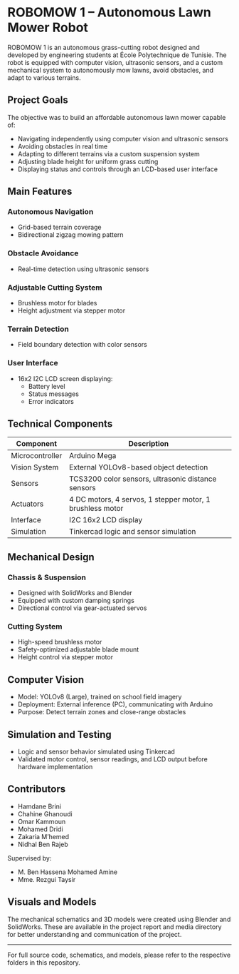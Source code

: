 # ROBOMOW 1 – Autonomous Lawn Mower Robot

ROBOMOW 1 is an autonomous grass-cutting robot designed and developed by engineering students at École Polytechnique de Tunisie. The robot is equipped with computer vision, ultrasonic sensors, and a custom mechanical system to autonomously mow lawns, avoid obstacles, and adapt to various terrains.

## Project Goals

The objective was to build an affordable autonomous lawn mower capable of:

- Navigating independently using computer vision and ultrasonic sensors
- Avoiding obstacles in real time
- Adapting to different terrains via a custom suspension system
- Adjusting blade height for uniform grass cutting
- Displaying status and controls through an LCD-based user interface

## Main Features

### Autonomous Navigation
- Grid-based terrain coverage
- Bidirectional zigzag mowing pattern

### Obstacle Avoidance
- Real-time detection using ultrasonic sensors

### Adjustable Cutting System
- Brushless motor for blades
- Height adjustment via stepper motor

### Terrain Detection
- Field boundary detection with color sensors

### User Interface
- 16x2 I2C LCD screen displaying:
  - Battery level
  - Status messages
  - Error indicators

## Technical Components

| Component        | Description                                       |
|------------------|---------------------------------------------------|
| Microcontroller  | Arduino Mega                                      |
| Vision System    | External YOLOv8-based object detection            |
| Sensors          | TCS3200 color sensors, ultrasonic distance sensors|
| Actuators        | 4 DC motors, 4 servos, 1 stepper motor, 1 brushless motor |
| Interface        | I2C 16x2 LCD display                              |
| Simulation       | Tinkercad logic and sensor simulation             |

## Mechanical Design

### Chassis & Suspension
- Designed with SolidWorks and Blender
- Equipped with custom damping springs
- Directional control via gear-actuated servos

### Cutting System
- High-speed brushless motor
- Safety-optimized adjustable blade mount
- Height control via stepper motor

## Computer Vision

- Model: YOLOv8 (Large), trained on school field imagery
- Deployment: External inference (PC), communicating with Arduino
- Purpose: Detect terrain zones and close-range obstacles

## Simulation and Testing

- Logic and sensor behavior simulated using Tinkercad
- Validated motor control, sensor readings, and LCD output before hardware implementation

## Contributors

- Hamdane Brini  
- Chahine Ghanoudi  
- Omar Kammoun  
- Mohamed Dridi  
- Zakaria M’hemed  
- Nidhal Ben Rajeb  

Supervised by:  
- M. Ben Hassena Mohamed Amine  
- Mme. Rezgui Taysir

## Visuals and Models

The mechanical schematics and 3D models were created using Blender and SolidWorks. These are available in the project report and media directory for better understanding and communication of the project.

---

For full source code, schematics, and models, please refer to the respective folders in this repository.
